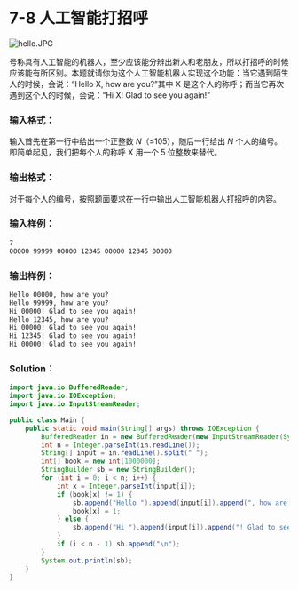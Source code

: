 # 7-8 人工智能打招呼

![hello.JPG](https://images.ptausercontent.com/4d2df153-9b56-465b-856c-f057a78fffaa.JPG)

号称具有人工智能的机器人，至少应该能分辨出新人和老朋友，所以打招呼的时候应该能有所区别。本题就请你为这个人工智能机器人实现这个功能：当它遇到陌生人的时候，会说：“Hello X, how are you?”其中 X 是这个人的称呼；而当它再次遇到这个人的时候，会说：“Hi X! Glad to see you again!”

### 输入格式：

输入首先在第一行中给出一个正整数 _N_（≤105），随后一行给出 _N_ 个人的编号。即简单起见，我们把每个人的称呼 X 用一个 5 位整数来替代。

### 输出格式：

对于每个人的编号，按照题面要求在一行中输出人工智能机器人打招呼的内容。

### 输入样例：

```tex
7
00000 99999 00000 12345 00000 12345 00000
```

### 输出样例：

```tex
Hello 00000, how are you?
Hello 99999, how are you?
Hi 00000! Glad to see you again!
Hello 12345, how are you?
Hi 00000! Glad to see you again!
Hi 12345! Glad to see you again!
Hi 00000! Glad to see you again!
```

### Solution：

```java
import java.io.BufferedReader;
import java.io.IOException;
import java.io.InputStreamReader;

public class Main {
    public static void main(String[] args) throws IOException {
        BufferedReader in = new BufferedReader(new InputStreamReader(System.in));
        int n = Integer.parseInt(in.readLine());
        String[] input = in.readLine().split(" ");
        int[] book = new int[1000000];
        StringBuilder sb = new StringBuilder();
        for (int i = 0; i < n; i++) {
            int x = Integer.parseInt(input[i]);
            if (book[x] != 1) {
                sb.append("Hello ").append(input[i]).append(", how are you?");
                book[x] = 1;
            } else {
                sb.append("Hi ").append(input[i]).append("! Glad to see you again!");
            }
            if (i < n - 1) sb.append("\n");
        }
        System.out.println(sb);
    }
}
```
